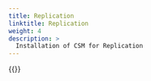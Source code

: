```yaml
---
title: Replication
linktitle: Replication
weight: 4
description: >
  Installation of CSM for Replication
--- 
```


{{<include file="content/docs/getting-started/installation/operator/modules/replication.md" >}}
